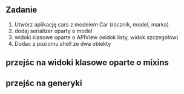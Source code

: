

## Zadanie

1. Utwórz aplikację cars z modelem Car (rocznik, model, marka)
2. dodaj serializer oparty o model
3. widoki klasowe oparte o APIView (widok listy, widok szczegółów)
4. Dodac z poziomu shell ze dwa obiekty

## przejśc na widoki klasowe oparte o mixins

## przejśc na generyki